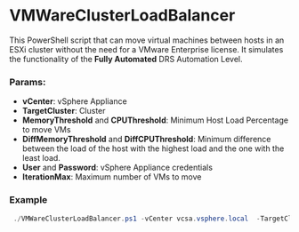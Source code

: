 # VMWareClusterLoadBalancer

This PowerShell script that can move virtual machines between hosts in an ESXi cluster without the need for a VMware Enterprise license. It simulates the functionality of the **Fully Automated** DRS Automation Level.



### Params:
 - **vCenter**: vSphere Appliance
 - **TargetCluster**: Cluster
 - **MemoryThreshold** and **CPUThreshold**:  Minimum Host Load Percentage to move VMs
 - **DiffMemoryThreshold** and **DiffCPUThreshold**: Minimum difference between the load of the host with the highest load and the one with the least load.
 - **User** and **Password**:  vSphere Appliance credentials
 - **IterationMax**: Maximum number of VMs to move

### Example
``` powershell
 ./VMWareClusterLoadBalancer.ps1 -vCenter vcsa.vsphere.local  -TargetCluster cluster01 -MemoryThreshold 80 -CPUThreshold 80 -DiffCPUThreshold 5 -DiffMemoryThreshold 5 -User administrator@vsphere.local -Password p4ssw0rd  -IterationMax 10
```
